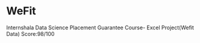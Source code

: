 # WeFit
Internshala Data Science Placement Guarantee Course- Excel Project(Wefit Data) 
Score:98/100

